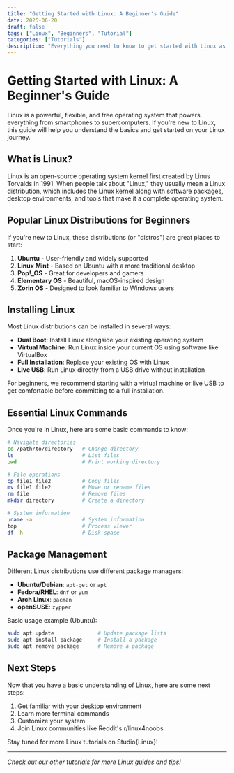 ```yaml
---
title: "Getting Started with Linux: A Beginner's Guide"
date: 2025-06-20
draft: false
tags: ["Linux", "Beginners", "Tutorial"]
categories: ["Tutorials"]
description: "Everything you need to know to get started with Linux as a complete beginner"
---
```


# Getting Started with Linux: A Beginner's Guide

Linux is a powerful, flexible, and free operating system that powers everything from smartphones to supercomputers. If you're new to Linux, this guide will help you understand the basics and get started on your Linux journey.

## What is Linux?

Linux is an open-source operating system kernel first created by Linus Torvalds in 1991. When people talk about "Linux," they usually mean a Linux distribution, which includes the Linux kernel along with software packages, desktop environments, and tools that make it a complete operating system.

## Popular Linux Distributions for Beginners

If you're new to Linux, these distributions (or "distros") are great places to start:

1. **Ubuntu** - User-friendly and widely supported
2. **Linux Mint** - Based on Ubuntu with a more traditional desktop
3. **Pop!_OS** - Great for developers and gamers
4. **Elementary OS** - Beautiful, macOS-inspired design
5. **Zorin OS** - Designed to look familiar to Windows users

## Installing Linux

Most Linux distributions can be installed in several ways:

- **Dual Boot**: Install Linux alongside your existing operating system
- **Virtual Machine**: Run Linux inside your current OS using software like VirtualBox
- **Full Installation**: Replace your existing OS with Linux
- **Live USB**: Run Linux directly from a USB drive without installation

For beginners, we recommend starting with a virtual machine or live USB to get comfortable before committing to a full installation.

## Essential Linux Commands

Once you're in Linux, here are some basic commands to know:

```bash
# Navigate directories
cd /path/to/directory   # Change directory
ls                      # List files
pwd                     # Print working directory

# File operations
cp file1 file2          # Copy files
mv file1 file2          # Move or rename files
rm file                 # Remove files
mkdir directory         # Create a directory

# System information
uname -a                # System information
top                     # Process viewer
df -h                   # Disk space
```

## Package Management

Different Linux distributions use different package managers:

- **Ubuntu/Debian**: `apt-get` or `apt`
- **Fedora/RHEL**: `dnf` or `yum`
- **Arch Linux**: `pacman`
- **openSUSE**: `zypper`

Basic usage example (Ubuntu):

```bash
sudo apt update              # Update package lists
sudo apt install package     # Install a package
sudo apt remove package      # Remove a package
```

## Next Steps

Now that you have a basic understanding of Linux, here are some next steps:

1. Get familiar with your desktop environment
2. Learn more terminal commands
3. Customize your system
4. Join Linux communities like Reddit's r/linux4noobs

Stay tuned for more Linux tutorials on Studio{Linux}!

---

*Check out our other tutorials for more Linux guides and tips!*
